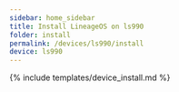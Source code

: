 ```yaml
---
sidebar: home_sidebar
title: Install LineageOS on ls990
folder: install
permalink: /devices/ls990/install
device: ls990
---
```

{% include templates/device_install.md %}
